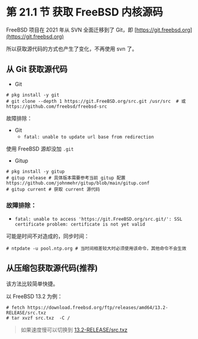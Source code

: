 # 第 21.1 节 获取 FreeBSD 内核源码

FreeBSD 项目在 2021 年从 SVN 全面迁移到了 Git，即 [https://git.freebsd.org](https://git.freebsd.org)

所以获取源代码的方式也产生了变化，不再使用 svn 了。

## 从 Git 获取源代码


- Git
```shell-session
# pkg install -y git
# git clone --depth 1 https://git.FreeBSD.org/src.git /usr/src  # 或 https://github.com/freebsd/freebsd-src
```

故障排除：

- Git
  - `fatal: unable to update url base from redirection`

使用 FreeBSD 源却没加 `.git`

- Gitup
```shell-session
# pkg install -y gitup
# gitup release # 具体版本需要参考当前 gitup 配置 https://github.com/johnmehr/gitup/blob/main/gitup.conf
# gitup current # 获取 current 源代码
```

### 故障排除：

- `fatal: unable to access 'https://git.FreeBSD.org/src.git/': SSL certificate problem: certificate is not yet valid`

可能是时间不对造成的，同步时间：

```shell-session
# ntpdate -u pool.ntp.org # 当时间相差较大时必须使用该命令，其他命令不会生效
```
## 从压缩包获取源代码(推荐)

该方法比较简单快捷。

以 FreeBSD 13.2 为例：

```shell-session
# fetch https://download.freebsd.org/ftp/releases/amd64/13.2-RELEASE/src.txz
# tar xvzf src.txz  -C /
```

> 如果速度慢可以切换到 [13.2-RELEASE/src.txz](https://mirror.bjtu.edu.cn/freebsd/releases/amd64/13.2-RELEASE/src.txz)

